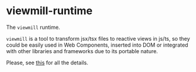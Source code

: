 # viewmill-runtime

The `viewmill` runtime.

`viewmill` is a tool to transform jsx/tsx files to reactive views in js/ts, so they could be easily used in Web Components, inserted into DOM or integrated with other libraries and frameworks due to its portable nature.

Please, see [this](https://github.com/apleshkov/viewmill) for all the details.